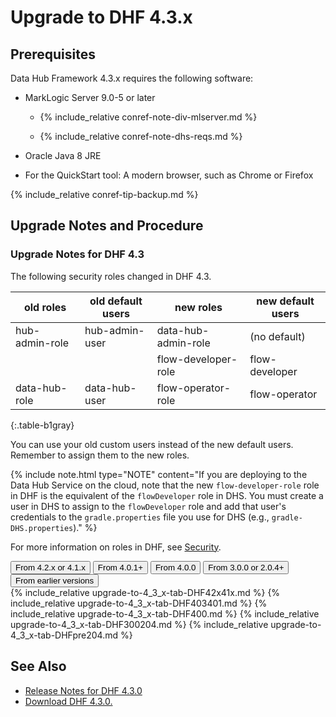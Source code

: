<!--
layout: inner
title: Upgrade to DHF 4.3.x
permalink: /upgrade/upgrade-to-4_3_x/
-->

# Upgrade to DHF 4.3.x

## Prerequisites

Data Hub Framework 4.3.x requires the following software:

- MarkLogic Server 9.0-5 or later

  - {% include_relative conref-note-div-mlserver.md %}

  - {% include_relative conref-note-dhs-reqs.md %}

- Oracle Java 8 JRE

- For the QuickStart tool: A modern browser, such as Chrome or Firefox

{% include_relative conref-tip-backup.md %}


## Upgrade Notes and Procedure

### Upgrade Notes for DHF 4.3

The following security roles changed in DHF 4.3.

  | old roles      | old default users | new roles           | new default users |
  |---|---|---|---|
  | hub-admin-role | hub-admin-user    | data-hub-admin-role | (no default)      |
  |                |                   | flow-developer-role | flow-developer    |
  | data-hub-role  | data-hub-user     | flow-operator-role  | flow-operator     |
  {:.table-b1gray}

You can use your old custom users instead of the new default users. Remember to assign them to the new roles.

{% include note.html type="NOTE" content="If you are deploying to the Data Hub Service on the cloud, note that the new `flow-developer-role` role in DHF is the equivalent of the `flowDeveloper` role in DHS. You must create a user in DHS to assign to the `flowDeveloper` role and add that user's credentials to the `gradle.properties` file you use for DHS (e.g., `gradle-DHS.properties`)." %}

For more information on roles in DHF, see [Security]({{site.baseurl}}/refs/security/).


<!-- Tab links -->
<div class="tab">
  <button class="tablinks" onclick="openTab(event, 'DHF42x41xto43x')" id="defaultOpen">From 4.2.x or 4.1.x</button>
  <button class="tablinks" onclick="openTab(event, 'DHF403401to43x')">From 4.0.1+</button>
  <button class="tablinks" onclick="openTab(event, 'DHF400to43x')">From 4.0.0</button>
  <button class="tablinks" onclick="openTab(event, 'DHF300204to43x')">From 3.0.0 or 2.0.4+</button>
  <button class="tablinks" onclick="openTab(event, 'DHFpre204to43x')">From earlier versions</button>
</div>
<!-- Tab content -->
{% include_relative upgrade-to-4_3_x-tab-DHF42x41x.md %}
{% include_relative upgrade-to-4_3_x-tab-DHF403401.md %}
{% include_relative upgrade-to-4_3_x-tab-DHF400.md %}
{% include_relative upgrade-to-4_3_x-tab-DHF300204.md %}
{% include_relative upgrade-to-4_3_x-tab-DHFpre204.md %}


## See Also
- [Release Notes for DHF 4.3.0]({{site.baseurl}}/release-notes/release-notes-4_3_x/)
- [Download DHF 4.3.0.](https://github.com/marklogic/marklogic-data-hub/releases/tag/4.3.0)
